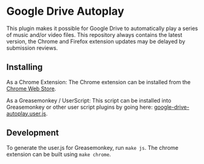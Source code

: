 # Google Drive Autoplay
This plugin makes it possible for Google Drive to automatically play a series of music and/or video files. 
This repository always contains the latest version, the Chrome and Firefox extension updates may be delayed by submission reviews.

## Installing
As a Chrome Extension:
The Chrome extension can be installed from the [Chrome Web Store](https://chrome.google.com/webstore).

As a Greasemonkey / UserScript:
This script can be installed into Greasemonkey or other user script plugins by going here: [google-drive-autoplay.user.js](https://gist.github.com/Oracle16/1f3c3ed613b76adef497b844a96408a1/raw/6a3319f0ba94e42deb047c7bb07b54672992a9c1/google-drive-autoplay.user.js).

## Development
To generate the user.js for Greasemonkey, run ```make js```.
The chrome extension can be built using ```make chrome```.
